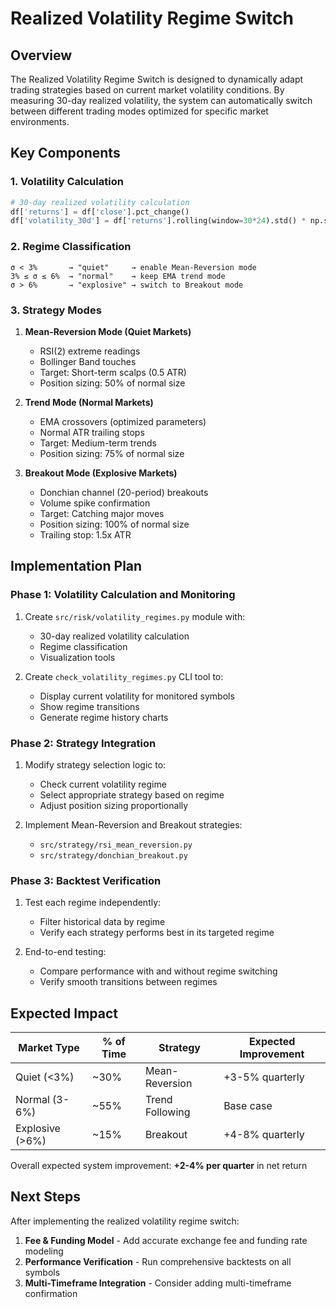 # Realized Volatility Regime Switch

## Overview

The Realized Volatility Regime Switch is designed to dynamically adapt trading strategies based on current market volatility conditions. By measuring 30-day realized volatility, the system can automatically switch between different trading modes optimized for specific market environments.

## Key Components

### 1. Volatility Calculation

```python
# 30-day realized volatility calculation
df['returns'] = df['close'].pct_change()
df['volatility_30d'] = df['returns'].rolling(window=30*24).std() * np.sqrt(365)  # Annualized
```

### 2. Regime Classification

```
σ < 3%       → "quiet"     → enable Mean-Reversion mode
3% ≤ σ ≤ 6%  → "normal"    → keep EMA trend mode
σ > 6%       → "explosive" → switch to Breakout mode
```

### 3. Strategy Modes

1. **Mean-Reversion Mode (Quiet Markets)**
   - RSI(2) extreme readings
   - Bollinger Band touches
   - Target: Short-term scalps (0.5 ATR)
   - Position sizing: 50% of normal size

2. **Trend Mode (Normal Markets)**
   - EMA crossovers (optimized parameters)
   - Normal ATR trailing stops
   - Target: Medium-term trends
   - Position sizing: 75% of normal size 

3. **Breakout Mode (Explosive Markets)**
   - Donchian channel (20-period) breakouts
   - Volume spike confirmation
   - Target: Catching major moves
   - Position sizing: 100% of normal size
   - Trailing stop: 1.5x ATR

## Implementation Plan

### Phase 1: Volatility Calculation and Monitoring

1. Create `src/risk/volatility_regimes.py` module with:
   - 30-day realized volatility calculation
   - Regime classification
   - Visualization tools

2. Create `check_volatility_regimes.py` CLI tool to:
   - Display current volatility for monitored symbols
   - Show regime transitions
   - Generate regime history charts

### Phase 2: Strategy Integration

1. Modify strategy selection logic to:
   - Check current volatility regime
   - Select appropriate strategy based on regime
   - Adjust position sizing proportionally

2. Implement Mean-Reversion and Breakout strategies:
   - `src/strategy/rsi_mean_reversion.py`
   - `src/strategy/donchian_breakout.py`

### Phase 3: Backtest Verification

1. Test each regime independently:
   - Filter historical data by regime
   - Verify each strategy performs best in its targeted regime

2. End-to-end testing:
   - Compare performance with and without regime switching
   - Verify smooth transitions between regimes

## Expected Impact

| Market Type | % of Time | Strategy | Expected Improvement |
|-------------|-----------|----------|----------------------|
| Quiet (<3%) | ~30%      | Mean-Reversion | +3-5% quarterly |
| Normal (3-6%) | ~55%    | Trend Following | Base case |
| Explosive (>6%) | ~15%  | Breakout | +4-8% quarterly |

Overall expected system improvement: **+2-4% per quarter** in net return

## Next Steps

After implementing the realized volatility regime switch:

1. **Fee & Funding Model** - Add accurate exchange fee and funding rate modeling
2. **Performance Verification** - Run comprehensive backtests on all symbols
3. **Multi-Timeframe Integration** - Consider adding multi-timeframe confirmation 